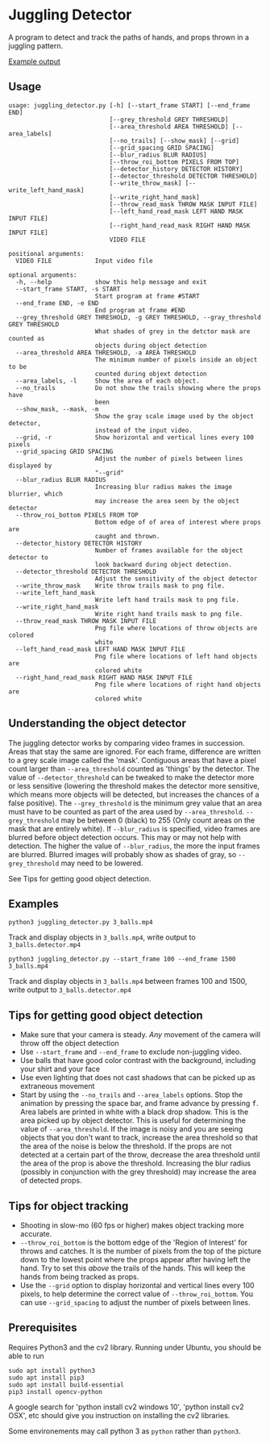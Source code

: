 # Juggling Detector

A program to detect and track the paths of hands, and props thrown in a juggling pattern.

[Example output](https://www.youtube.com/embed/25pxncC-uQY)

## Usage

    usage: juggling_detector.py [-h] [--start_frame START] [--end_frame END]
                                [--grey_threshold GREY THRESHOLD]
                                [--area_threshold AREA THRESHOLD] [--area_labels]
                                [--no_trails] [--show_mask] [--grid]
                                [--grid_spacing GRID SPACING]
                                [--blur_radius BLUR RADIUS]
                                [--throw_roi_bottom PIXELS FROM TOP]
                                [--detector_history DETECTOR HISTORY]
                                [--detector_threshold DETECTOR THRESHOLD]
                                [--write_throw_mask] [--write_left_hand_mask]
                                [--write_right_hand_mask]
                                [--throw_read_mask THROW MASK INPUT FILE]
                                [--left_hand_read_mask LEFT HAND MASK INPUT FILE]
                                [--right_hand_read_mask RIGHT HAND MASK INPUT FILE]
                                VIDEO FILE
    
    positional arguments:
      VIDEO FILE            Input video file
    
    optional arguments:
      -h, --help            show this help message and exit
      --start_frame START, -s START
                            Start program at frame #START
      --end_frame END, -e END
                            End program at frame #END
      --grey_threshold GREY THRESHOLD, -g GREY THRESHOLD, --gray_threshold GREY THRESHOLD
                            What shades of grey in the detctor mask are counted as
                            objects during object detection
      --area_threshold AREA THRESHOLD, -a AREA THRESHOLD
                            The minimum number of pixels inside an object to be
                            counted during objext detection
      --area_labels, -l     Show the area of each object.
      --no_trails           Do not show the trails showing where the props have
                            been
      --show_mask, --mask, -m
                            Show the gray scale image used by the object detector,
                            instead of the input video.
      --grid, -r            Show horizontal and vertical lines every 100 pixels
      --grid_spacing GRID SPACING
                            Adjust the number of pixels between lines displayed by
                            "--grid"
      --blur_radius BLUR RADIUS
                            Increasing blur radius makes the image blurrier, which
                            may increase the area seen by the object detector
      --throw_roi_bottom PIXELS FROM TOP
                            Bottom edge of of area of interest where props are
                            caught and thrown.
      --detector_history DETECTOR HISTORY
                            Number of frames available for the object detector to
                            look backward during object detection.
      --detector_threshold DETECTOR THRESHOLD
                            Adjust the sensitivity of the object detector
      --write_throw_mask    Write throw trails mask to png file.
      --write_left_hand_mask
                            Write left hand trails mask to png file.
      --write_right_hand_mask
                            Write right hand trails mask to png file.
      --throw_read_mask THROW MASK INPUT FILE
                            Png file where locations of throw objects are colored
                            white
      --left_hand_read_mask LEFT HAND MASK INPUT FILE
                            Png file where locations of left hand objects are
                            colored white
      --right_hand_read_mask RIGHT HAND MASK INPUT FILE
                            Png file where locations of right hand objects are
                            colored white

## Understanding the object detector

The juggling detector works by comparing video frames in succession. Areas that stay the same are ignored. For each frame, difference are written to a grey scale image called the 'mask'. Contiguous areas that have a pixel count larger than `--area_threshold` counted as 'things' by the detector. The value of `--detector_threshold` can be tweaked to make the detector more or less sensitive (lowering the threshold makes the detector more sensitive, which means more objects will be detected, but increases the chances of a false positive). The `--grey_threshold` is the minimum grey value that an area must have to be counted as part of the area used by `--area_threshold`. `--grey_threshold` may be between 0 (black) to 255 (Only count areas on the mask that are entirely white). If `--blur_radius` is specified, video frames are blurred before object detection occurs. This may or may not help with detection. The higher the value of `--blur_radius`, the more the input frames are blurred. Blurred images will probably show as shades of gray, so `--grey_threshold` may need to be lowered.

See Tips for getting good object detection.

## Examples

    python3 juggling_detector.py 3_balls.mp4

Track and display objects in `3_balls.mp4`, write output to `3_balls.detector.mp4`

    python3 juggling_detector.py --start_frame 100 --end_frame 1500 3_balls.mp4

Track and display objects in `3_balls.mp4` between frames 100 and 1500, write output to `3_balls.detector.mp4`

## Tips for getting good object detection

* Make sure that your camera is steady. *Any* movement of the camera will throw off the object detection
* Use `--start_frame` and `--end_frame` to exclude non-juggling video.
* Use balls that have good color contrast with the background, including your shirt and your face
* Use even lighting that does not cast shadows that can be picked up as extraneous movement
* Start by using the `--no_trails` and `--area_labels` options. Stop the animation by pressing the space bar, and frame advance by pressing <kbd>f</kbd>. Area labels are printed in white with a black drop shadow. This is the area picked up by object detector. This is useful for determining the value of `--area_threshold`. If the image is noisy and you are seeing objects that you don't want to track, increase the area threshold so that the area of the noise is below the threshold. If the props are not detected at a certain part of the throw, decrease the area threshold until the area of the prop is above the threshold. Increasing the blur radius (possibly in conjunction with the grey threshold) may increase the area of detected props.

## Tips for object tracking

* Shooting in slow-mo (60 fps or higher) makes object tracking more accurate.
* `--throw_roi_bottom` is the bottom edge of the 'Region of Interest' for throws and catches. It is the number of pixels from the top of the picture down to the lowest point where the props appear after having left the hand. Try to set this *above* the trails of the hands. This will keep the hands from being tracked as props.
* Use the `--grid` option to display horizontal and vertical lines every 100 pixels, to help determine the correct value of `--throw_roi_bottom`. You can use `--grid_spacing` to adjust the number of pixels between lines.

## Prerequisites

Requires Python3 and the cv2 library. Running under Ubuntu, you should be able to run

    sudo apt install python3
    sudo apt install pip3
    sudo apt install build-essential
    pip3 install opencv-python

A google search for 'python install cv2 windows 10', 'python install cv2 OSX', etc should give you instruction on installing the cv2 libraries.

Some environements may call python 3 as `python` rather than `python3`.
